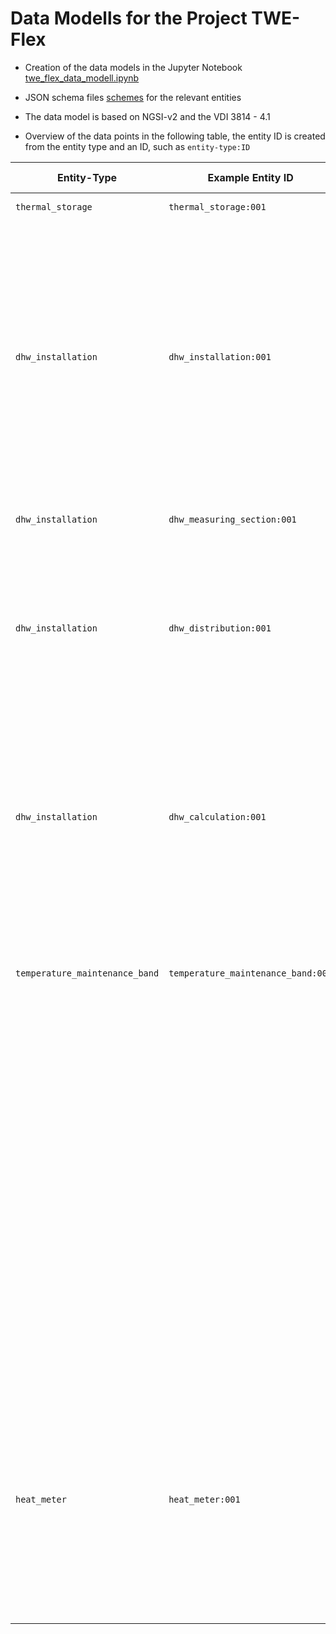 # Data Modells for the Project TWE-Flex

- Creation of the data models in the Jupyter Notebook [twe_flex_data_modell.ipynb](./twe_flex_data_modell.ipynb)
- JSON schema files [schemes](./schemes/) for the relevant entities

- The data model is based on NGSI-v2 and the VDI 3814 - 4.1

- Overview of the data points in the following table, the entity ID is created from the entity type and an ID, such as `entity-type:ID`

| Entity-Type             | Example Entity ID               | Description                     | `Attribute ID`                 | Attribute Type | Data Type | Unit          | Description                                    |
|----------------------|--------------------------------|----------------------------------|--------------------------------|------------------|-------------|-----------------|---------------------------------------------------|
| `thermal_storage`    | `thermal_storage:001`          | Thermal Storage                  | `hw__temperature__in`          | attribute        | Number      | °C              | Inlet temperature                                 |
|                      |                                |                                  | `hw__temperature__out`         | attribute        | Number      | °C              | Outlet temperature                                |
|                      |                                |                                  | `hw__temperature__x`           | attribute        | Number      | °C              | Temperature at point x (numbering/height in %)   |
|                      |                                |                                  | `hw__volume`                   | static_attribute | Number      | m³              | Volume of heating water in storage  |
|                      |                                |                                  |                                 |                  |              |                |                                                    |
| `dhw_installation`   | `dhw_installation:001`         | Domestic Hot Water Installation  | `dhw__temperature__in`         | attribute        | Number      | °C              | Inlet temperature of DHW                          |
|                      |                                |                                  | `dhw__temperature__out`        | attribute        | Number      | °C              | Outlet temperature of DHW                         |
|                      |                                |                                  | `dhw__temperature__x`          | attribute        | Number      | °C              | DHW temperature at a specific position            |
|                      |                                |                                  | `dhw__volumeflow`              | attribute        | Number      | m³/h            | Volume flow of DHW in the pipe |
|                      |                                |                                  |                                 |                  |              |                |                                                    |
| `dhw_installation`| `dhw_measuring_section:001`  | DHW Measuring Section Laboratory | `dhw__status__volumeflow`      | attribute        | Number      | -               | Status of which flow meter is used                |
|                      |                                |                                  | `tmb__temperature__x`          | attribute        | Number      | °C              | Temperature of the heat tape                      |
|                      |                                |                                  | `ambient__temperature__x`      | attribute        | Number      | °C              | Ambient temperature   |
|                      |                                |                                  |                                 |                  |              |                |                                                    |
| `dhw_installation`   | `dhw_distribution:001`         | DHW Distribution Laboratory      | `dhw__temperature__setpoint`   | attribute        | Number      | °C              | Setpoint temperature measurement                  |
|                      |                                |                                  | `dhw__temperature__setpoint`   | command          | Number      | °C              | Setpoint temperature for DHW                      |
|                      |                                |                                  | `dhw__status__measuring_section`| attribute        | Number      | -               | Status if the measuring section is flowing        |
|                      |                                |                                  | `dhw__status__bypass`          | attribute        | Number      | -               | Status if the bypass is flowing                   |
|                      |                                |                                  | `dhw__volumeflow__setpoint`    | attribute        | Number      | m³/h | l/min     | Setpoint volume flow measurement                  |
|                      |                                |                                  | `dhw__volumeflow__setpoint`    | command          | Number      | m³/h | l/min     | Setpoint volume flow                              |
|                      |                                |                                  |                                |                  |              |                |                                                    |
| `dhw_installation`   | `dhw_calculation:001`          | Calculated Values for DHW        | `dhw__temperature__mean`       | attribute        | Number      | °C              | Calculated temperature of DHW                     |
|                      |                                |                                  | `dhw__tapping`                 | attribute        | Number      | -               | Detection of tapping events                       |
|                      |                                |                                  | `calculation__time__temperature`| attribute       | Number      | SEC             | Calculation time for temperature                  |
|                      |                                |                                  | `calculation__time__tapping`   | attribute        | Number      | SEC             | Calculation time for tapping detection            |
|                      |                                |                                  |                                 |                  |              |                |                                                    |
| `temperature_maintenance_band`| `temperature_maintenance_band:001`      | temperature maintenance band / pipe heating system           | `electrical_input__resistance` | attribute        | Number      | Ohm             | Resistance of the heat tape                       |
|                      |                                |                                  | `electrical_input__voltage`    | attribute        | Number      | V               | Voltage of the heat tape                          |
|                      |                                |                                  | `electrical_input__current`    | attribute        | Number      | A               | Current of the heat tape                          |
|                      |                                |                                  | `electrical_input__power`      | attribute        | Number      | W               | Power of the heat tape                            |
|                      |                                |                                  | `electrical_input__energy`     | attribute        | Number      | Wh              | Energy consumption of the heat tape               |
|                      |                                |                                  | `operation__status`            | attribute        | Number      | -               | Operating status of the heat tape                 |
|                      |                                |                                  | `operation__status`            | command          | Number      | -               | Operating status of the heat tape                 |
|                      |                                |                                  | `operation__error`             | attribute        | Number      | -               | Error code                                        |
|                      |                                |                                  | `operation__warning`           | attribute        | Number      | -               | Warning code                                      |
|                      |                                |                                  | `operation__duty_cycle__lenght`| attribute       | Number      | s               | Length of the duty cycle                          |
|                      |                                |                                  | `operation__duty_cycle__active`| attribute       | Number      | %               | Active part of the duty cycle                     |
|                      |                                |                                  | `operation__duty_cycle__active`| command          | Number      | %               | Active part of the duty cycle                     |
|                      |                                |                                  | `calculation_coefficient__length`| static_attribute | Number    | m               | Length of the heat tape                           |
|                      |                                |                                  | `calculation_coefficient__resistance`| static_attribute | StructuredValue | - | Coefficients for calculation from resistance to temperature |
|                      |                                |                                  | `calculation_coefficient__temperature`| static_attribute | StructuredValue | - | Coefficients for calculation from temperature to DHW temperature |
|                      |                                |                                  | `dhw__temperature`             | attribute       | Number      | °C              | Measurement point for DHW temperature             |
|                      |                                |                                  |                                 |                  |              |                |                                                    |
| `heat_meter`         | `heat_meter:001`               | Heat Meter                       | `heat__temperature__in`         | attribute        | Number      | °C              | Inlet temperature                                 |
|                      |                                |                                  | `heat__temperature__out`        | attribute        | Number      | °C              | Outlet temperature                                |
|                      |                                |                                  | `heat__volumeflow`              | attribute        | Number      | m³/h or l/min     | Volume flow                                       |
|                      |                                |                                  | `heat__power`                   | attribute        | Number      | W or kW          | Heat power                                        |
|                      |                                |                                  | `heat__energy`                  | attribute        | Number      | kWh | MWh        | Heat energy / thermal energy                      |

